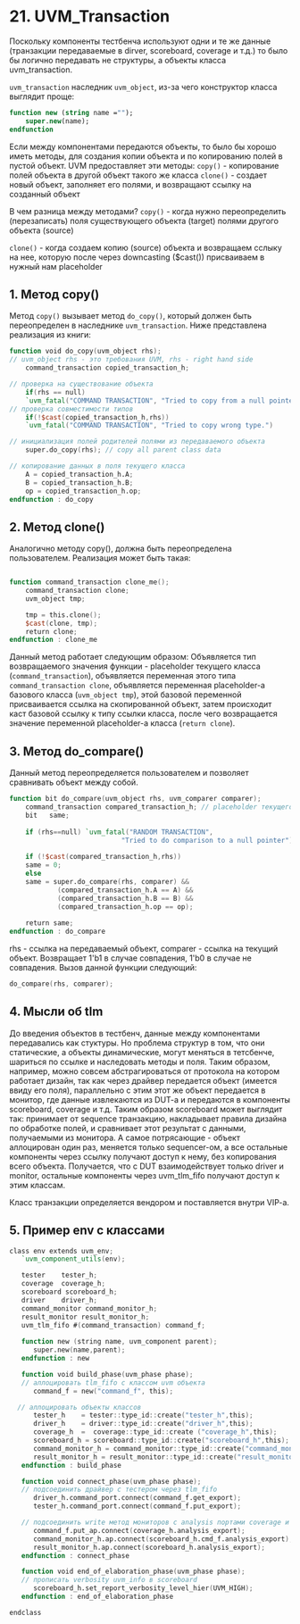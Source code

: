 # 21. UVM_Transaction

Поскольку компоненты тестбенча используют одни и те же данные (транзакции передаваемые в dirver, scoreboard, coverage и т.д.) то было бы логично передавать не структуры, а объекты класса uvm_transaction. 

`uvm_transaction` наследник `uvm_object`, из-за чего конструктор класса выглядит проще: 
```systemverilog
function new (string name ="");
    super.new(name);
endfunction
```

Если между компонентами передаются объекты, то было бы хорошо иметь методы, для создания копии объекта и по копированию полей в пустой объект. UVM предоставляет эти методы: 
`copy()` - копирование полей объекта в другой объект такого же класса
`clone()` - создает новый объект, заполняет его полями, и возвращают ссылку на созданный объект 

В чем разница между методами? 
`copy()` - когда нужно переопределить (перезаписать) поля существующего объекта (target) полями другого объекта (source)

`clone()` - когда создаем копию (source) объекта и возвращаем сслыку на нее, которую после через downcasting ($cast()) присваиваем в нужный нам placeholder 

## 1. Метод copy()
Метод `copy()` вызывает метод `do_copy()`, который должен быть переопределен в наследнике `uvm_transaction`. Ниже представлена реализация из книги: 
```verilog
function void do_copy(uvm_object rhs);
// uvm_object rhs - это требования UVM, rhs - right hand side
    command_transaction copied_transaction_h;

// проверка на существование объекта 
    if(rhs == null) 
    `uvm_fatal("COMMAND TRANSACTION", "Tried to copy from a null pointer")
// проверка совместимости типов 
    if(!$cast(copied_transaction_h,rhs))
    `uvm_fatal("COMMAND TRANSACTION", "Tried to copy wrong type.")

// инициализация полей родителей полями из передаваемого объекта 
    super.do_copy(rhs); // copy all parent class data

// копирование данных в поля текущего класса 
    A = copied_transaction_h.A;
    B = copied_transaction_h.B;
    op = copied_transaction_h.op;
endfunction : do_copy
```

## 2. Метод clone() 

Аналогично методу copy(), должна быть переопределена пользователем. Реализация может быть такая: 

```verilog

function command_transaction clone_me();
    command_transaction clone;
    uvm_object tmp;

    tmp = this.clone();
    $cast(clone, tmp);
    return clone;
endfunction : clone_me
```

Данный метод работает следующим образом: 
Объявляется тип возвращаемого значения функции - placeholder текущего класса (`command_transaction`), объявляется переменная этого типа `command_transaction clone`, объявляется переменная placeholder-а базового класса (`uvm_object tmp`), этой базовой переменной присваивается ссылка на скопированной объект, затем происходит каст базовой ссылку к типу ссылки класса, после чего возвращается значение переменной placeholder-а класса (`return clone`). 

## 3. Метод do_compare()

Данный метод переопределяется пользователем и позволяет сравнивать объект между собой. 

```verilog
function bit do_compare(uvm_object rhs, uvm_comparer comparer);
    command_transaction compared_transaction_h; // placeholder текущего класса
    bit   same;
    
    if (rhs==null) `uvm_fatal("RANDOM TRANSACTION", 
                            "Tried to do comparison to a null pointer");
    
    if (!$cast(compared_transaction_h,rhs))
    same = 0;
    else
    same = super.do_compare(rhs, comparer) && 
            (compared_transaction_h.A == A) &&
            (compared_transaction_h.B == B) &&
            (compared_transaction_h.op == op);
            
    return same;
endfunction : do_compare
```

rhs - ссылка на передаваемый объект, comparer - ссылка на текущий объект. Возвращает 1'b1 в случае совпадения, 1'b0 в случае не совпадения. Вызов данной функции следующий: 

```verilog
do_compare(rhs, comparer);
```

## 4. Мысли об tlm

До введения объектов в тестбенч, данные между компонентами передавались как стуктуры. Но проблема структур в том, что они статические, а объекты динамические, могут меняться в тетсбенче, шариться по ссылке и наследовать методы и поля. Таким образом, например, можно совсем абстрагироваться от протокола на котором работает дизайн, так как через драйвер передается объект (имеется ввиду его поля), параллельно с этим этот же объект передается в монитор, где данные извлекаются из DUT-a и передаются в компоненты scoreboard, coverage и т.д. Таким образом scoreboard может выглядит так: принимает от sequence транзакцию, накладывает правила дизайна по обработке полей, и сравнивает этот результат с данными, получаемыми из монитора. А самое потрясающие - объект аллоцирован один раз, меняется только sequencer-ом, а все остальные компоненты через ссылку получают доступ к нему, без копирования всего объекта. Получается, что с DUT взаимодействует только driver и monitor, остальные компоненты через uvm_tlm_fifo получают доступ к этим классам. 

Класс транзакции определяется вендором и поставляется внутри VIP-a. 

## 5. Пример env с классами

```verilog
class env extends uvm_env;
   `uvm_component_utils(env);

   tester    tester_h;
   coverage  coverage_h;
   scoreboard scoreboard_h;
   driver    driver_h;
   command_monitor command_monitor_h;
   result_monitor result_monitor_h;
   uvm_tlm_fifo #(command_transaction) command_f;
   
   function new (string name, uvm_component parent);
      super.new(name,parent);
   endfunction : new

   function void build_phase(uvm_phase phase);
   // аллоцировать tlm_fifo с классом uvm объекта 
      command_f = new("command_f", this);

  // аллоцировать объекты классов
      tester_h    = tester::type_id::create("tester_h",this);
      driver_h    = driver::type_id::create("driver_h",this);
      coverage_h  =  coverage::type_id::create ("coverage_h",this);
      scoreboard_h = scoreboard::type_id::create("scoreboard_h",this);
      command_monitor_h = command_monitor::type_id::create("command_monitor_h",this);
      result_monitor_h = result_monitor::type_id::create("result_monitor_h",this);      
   endfunction : build_phase

   function void connect_phase(uvm_phase phase);
   // подсоединить драйвер с тестером через tlm_fifo
      driver_h.command_port.connect(command_f.get_export);
      tester_h.command_port.connect(command_f.put_export);

   // подсоединить write метод мониторов c analysis портами coverage и scoreboard
      command_f.put_ap.connect(coverage_h.analysis_export);
      command_monitor_h.ap.connect(scoreboard_h.cmd_f.analysis_export);
      result_monitor_h.ap.connect(scoreboard_h.analysis_export);
   endfunction : connect_phase

   function void end_of_elaboration_phase(uvm_phase phase);
   // прописать verbosity uvm_info в scoreboard
      scoreboard_h.set_report_verbosity_level_hier(UVM_HIGH);
   endfunction : end_of_elaboration_phase

endclass
```